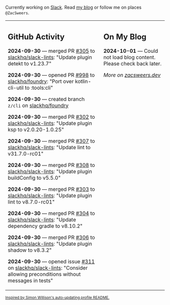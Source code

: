 Currently working on [Slack](https://slack.com/). Read [my blog](https://zacsweers.dev/) or follow me on places `@ZacSweers`.

<table><tr><td valign="top" width="60%">

## GitHub Activity
<!-- githubActivity starts -->
**2024-09-30** — merged PR [#305](https://github.com/slackhq/slack-lints/pull/305) to [slackhq/slack-lints](https://github.com/slackhq/slack-lints): "Update plugin detekt to v1.23.7"

**2024-09-30** — opened PR [#998](https://github.com/slackhq/foundry/pull/998) to [slackhq/foundry](https://github.com/slackhq/foundry): "Port over kotlin-cli-util to :tools:cli"

**2024-09-30** — created branch `z/cli` on [slackhq/foundry](https://github.com/slackhq/foundry)

**2024-09-30** — merged PR [#302](https://github.com/slackhq/slack-lints/pull/302) to [slackhq/slack-lints](https://github.com/slackhq/slack-lints): "Update plugin ksp to v2.0.20-1.0.25"

**2024-09-30** — merged PR [#307](https://github.com/slackhq/slack-lints/pull/307) to [slackhq/slack-lints](https://github.com/slackhq/slack-lints): "Update lint to v31.7.0-rc01"

**2024-09-30** — merged PR [#308](https://github.com/slackhq/slack-lints/pull/308) to [slackhq/slack-lints](https://github.com/slackhq/slack-lints): "Update plugin buildConfig to v5.5.0"

**2024-09-30** — merged PR [#303](https://github.com/slackhq/slack-lints/pull/303) to [slackhq/slack-lints](https://github.com/slackhq/slack-lints): "Update plugin lint to v8.7.0-rc01"

**2024-09-30** — merged PR [#304](https://github.com/slackhq/slack-lints/pull/304) to [slackhq/slack-lints](https://github.com/slackhq/slack-lints): "Update dependency gradle to v8.10.2"

**2024-09-30** — merged PR [#306](https://github.com/slackhq/slack-lints/pull/306) to [slackhq/slack-lints](https://github.com/slackhq/slack-lints): "Update plugin shadow to v8.3.2"

**2024-09-30** — opened issue [#311](https://github.com/slackhq/slack-lints/issues/311) on [slackhq/slack-lints](https://github.com/slackhq/slack-lints): "Consider allowing preconditions without messages in tests"
<!-- githubActivity ends -->
</td><td valign="top" width="40%">

## On My Blog
<!-- blog starts -->
**2024-10-01** — Could not load blog content. Please check back later.
<!-- blog ends -->
_More on [zacsweers.dev](https://zacsweers.dev/)_
</td></tr></table>

<sub><a href="https://simonwillison.net/2020/Jul/10/self-updating-profile-readme/">Inspired by Simon Willison's auto-updating profile README.</a></sub>